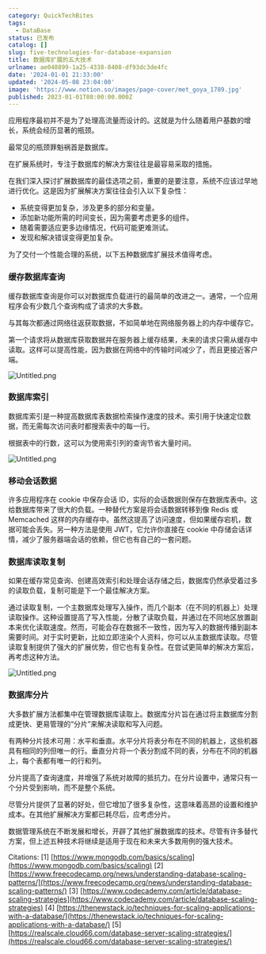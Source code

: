 ```yaml
---
category: QuickTechBites
tags:
  - DataBase
status: 已发布
catalog: []
slug: five-technologies-for-database-expansion
title: 数据库扩展的五大技术
urlname: ae048899-1a25-4338-8408-df93dc3de4fc
date: '2024-01-01 21:33:00'
updated: '2024-05-08 23:04:00'
image: 'https://www.notion.so/images/page-cover/met_goya_1789.jpg'
published: 2023-01-01T08:00:00.000Z
---
```


应用程序最初并不是为了处理高流量而设计的。这就是为什么随着用户基数的增长，系统会经历显著的瓶颈。


最常见的瓶颈罪魁祸首是数据库。


在扩展系统时，专注于数据库的解决方案往往是最容易采取的措施。


在我们深入探讨扩展数据库的最佳选项之前，重要的是要注意，系统不应该过早地进行优化。这是因为扩展解决方案往往会引入以下复杂性：

- 系统变得更加复杂，涉及更多的部分和变量。
- 添加新功能所需的时间变长，因为需要考虑更多的组件。
- 随着需要适应更多边缘情况，代码可能更难测试。
- 发现和解决错误变得更加复杂。

为了交付一个性能合理的系统，以下五种数据库扩展技术值得考虑。


### **缓存数据库查询**


缓存数据库查询是你可以对数据库负载进行的最简单的改进之一。通常，一个应用程序会有少数几个查询构成了请求的大多数。


与其每次都通过网络往返获取数据，不如简单地在网络服务器上的内存中缓存它。


第一个请求将从数据库获取数据并在服务器上缓存结果，未来的请求只需从缓存中读取。这样可以提高性能，因为数据在网络中的传输时间减少了，而且更接近客户端。


![Untitled.png](https://prod-files-secure.s3.us-west-2.amazonaws.com/5d24fe63-e567-4804-86f9-9fdc62e13082/90ccd300-8cb4-4392-a93f-76f7d0b7f352/Untitled.png?X-Amz-Algorithm=AWS4-HMAC-SHA256&X-Amz-Content-Sha256=UNSIGNED-PAYLOAD&X-Amz-Credential=ASIAZI2LB466U2MU5QUM%2F20250414%2Fus-west-2%2Fs3%2Faws4_request&X-Amz-Date=20250414T213507Z&X-Amz-Expires=3600&X-Amz-Security-Token=IQoJb3JpZ2luX2VjEJX%2F%2F%2F%2F%2F%2F%2F%2F%2F%2FwEaCXVzLXdlc3QtMiJHMEUCIQCGUqJIpc3oRVvhSJZKWcZ8JOlfUcN9EQYx5iCpsoFEwQIgCMr8k17F6%2FPy%2BlKuC5aDYuSTIRHIxnJeBVkijvq9FDQq%2FwMIHhAAGgw2Mzc0MjMxODM4MDUiDHrXO4fSA8gcU932IircA4f7HKa19pusYSlDqhPn79aY8nggjRSZ2NBAB%2F9Rb1QbWiHr%2BO%2FUt5hGg4pln4vy60ASSUhOmq%2ByNIsqqSu559l2KczXCAgxxyJGmociZLgVBfZTX08IVpPBLIhfd3%2FNba%2FPIG95yboHZo092N6rbT40pbP8mI4WRLDbc3yJT2rk1wZ6QnwRizvKA6279ji9ymgp1mmthDM6m5NJ9SKv%2BLrIODWuKhbBtuIBPr8oxGJn8JFm7MCNwx5rwBb2QuAA6Je8%2BgBHuUdnPsyOEZ%2Bgmbb2MvuDOMHmphjdhfg1%2FfGACwyq98auRpGnY4wqv4U%2FpwAeF2kaJmdP37XcXB1pkZiYZZE7b1ZUv%2BYeK%2Bp46e7SzuRofbyi9WpTnPt5oC%2BnetgpehGHnJ2ey6f5LBmSPosSBGkPjnDIgRFom26DcYwpdcxWY%2Bejb1zwBl%2Fkc4ntB45Cp57Pc2%2FLLpXGeX6XoPFZv7dZLQEWUN%2B9%2BCz6gknwkC3higarB4nJLBuDMnwEsZ5tZr01aOMY8YVa%2BgMzN6kizGfXu9Fa71cMwCOfiYKP6z6kkWXWeDdUI7QioJChjvezLA1qLQY9XGmj2E19mkx618xqk%2Blu8WzLfg8paZFq%2FYUXkUSrvRuZThYLMNjo9b8GOqUBBHcXpNJ0EFldz7ZRBkgtLsXYBpmZUzf2SLezddbq4eTBJY5kSmRcrtsbTruCDTivKspv4ww5fkpr2zae3bNuC8HaYcGSYzU0Eh9LEwXi6n8HwzZifcgHDp2peSQY%2Bu5XUECsMh6qYHiEKKHTI0rGc8cXJz5W%2FxBKdFDFqhNiTMv8CrMii6vUvMCSqKGxqzaEbYuUXAeDoo0333FmKuwkh6AdglzG&X-Amz-Signature=fb73b2922416214ed6c20058bf59dbc51c288ae5bbd6eccaa39811d22bc5661c&X-Amz-SignedHeaders=host&x-id=GetObject)


### **数据库索引**


数据库索引是一种提高数据库表数据检索操作速度的技术。索引用于快速定位数据，而无需每次访问表时都搜索表中的每一行。


根据表中的行数，这可以为使用索引列的查询节省大量时间。


![Untitled.png](https://prod-files-secure.s3.us-west-2.amazonaws.com/5d24fe63-e567-4804-86f9-9fdc62e13082/d4109739-24f9-4adf-abd6-8eec0d12f3c8/Untitled.png?X-Amz-Algorithm=AWS4-HMAC-SHA256&X-Amz-Content-Sha256=UNSIGNED-PAYLOAD&X-Amz-Credential=ASIAZI2LB466U2MU5QUM%2F20250414%2Fus-west-2%2Fs3%2Faws4_request&X-Amz-Date=20250414T213507Z&X-Amz-Expires=3600&X-Amz-Security-Token=IQoJb3JpZ2luX2VjEJX%2F%2F%2F%2F%2F%2F%2F%2F%2F%2FwEaCXVzLXdlc3QtMiJHMEUCIQCGUqJIpc3oRVvhSJZKWcZ8JOlfUcN9EQYx5iCpsoFEwQIgCMr8k17F6%2FPy%2BlKuC5aDYuSTIRHIxnJeBVkijvq9FDQq%2FwMIHhAAGgw2Mzc0MjMxODM4MDUiDHrXO4fSA8gcU932IircA4f7HKa19pusYSlDqhPn79aY8nggjRSZ2NBAB%2F9Rb1QbWiHr%2BO%2FUt5hGg4pln4vy60ASSUhOmq%2ByNIsqqSu559l2KczXCAgxxyJGmociZLgVBfZTX08IVpPBLIhfd3%2FNba%2FPIG95yboHZo092N6rbT40pbP8mI4WRLDbc3yJT2rk1wZ6QnwRizvKA6279ji9ymgp1mmthDM6m5NJ9SKv%2BLrIODWuKhbBtuIBPr8oxGJn8JFm7MCNwx5rwBb2QuAA6Je8%2BgBHuUdnPsyOEZ%2Bgmbb2MvuDOMHmphjdhfg1%2FfGACwyq98auRpGnY4wqv4U%2FpwAeF2kaJmdP37XcXB1pkZiYZZE7b1ZUv%2BYeK%2Bp46e7SzuRofbyi9WpTnPt5oC%2BnetgpehGHnJ2ey6f5LBmSPosSBGkPjnDIgRFom26DcYwpdcxWY%2Bejb1zwBl%2Fkc4ntB45Cp57Pc2%2FLLpXGeX6XoPFZv7dZLQEWUN%2B9%2BCz6gknwkC3higarB4nJLBuDMnwEsZ5tZr01aOMY8YVa%2BgMzN6kizGfXu9Fa71cMwCOfiYKP6z6kkWXWeDdUI7QioJChjvezLA1qLQY9XGmj2E19mkx618xqk%2Blu8WzLfg8paZFq%2FYUXkUSrvRuZThYLMNjo9b8GOqUBBHcXpNJ0EFldz7ZRBkgtLsXYBpmZUzf2SLezddbq4eTBJY5kSmRcrtsbTruCDTivKspv4ww5fkpr2zae3bNuC8HaYcGSYzU0Eh9LEwXi6n8HwzZifcgHDp2peSQY%2Bu5XUECsMh6qYHiEKKHTI0rGc8cXJz5W%2FxBKdFDFqhNiTMv8CrMii6vUvMCSqKGxqzaEbYuUXAeDoo0333FmKuwkh6AdglzG&X-Amz-Signature=eaefae79e42612b4ff15bdeaef650cc0ff4fc7c23f90400db8e8d61a79ece080&X-Amz-SignedHeaders=host&x-id=GetObject)


### **移动会话数据**


许多应用程序在 cookie 中保存会话 ID，实际的会话数据则保存在数据库表中。这给数据库带来了很大的负载。一种替代方案是将会话数据转移到像 Redis 或 Memcached 这样的内存缓存中。虽然这提高了访问速度，但如果缓存宕机，数据可能会丢失。另一种方法是使用 JWT，它允许你直接在 cookie 中存储会话详情，减少了服务器端会话的依赖，但它也有自己的一套问题。


### **数据库读取复制**


如果在缓存常见查询、创建高效索引和处理会话存储之后，数据库仍然承受着过多的读取负载，复制可能是下一个最佳解决方案。


通过读取复制，一个主数据库处理写入操作，而几个副本（在不同的机器上）处理读取操作。这种设置提高了写入性能，分散了读取负载，并通过在不同地区放置副本来优化读取速度。然而，可能会存在数据不一致性，因为写入的数据传播到副本需要时间。对于实时更新，比如立即渲染个人资料，你可以从主数据库读取。尽管读取复制提供了强大的扩展优势，但它也有复杂性。在尝试更简单的解决方案后，再考虑这种方法。


![Untitled.png](https://prod-files-secure.s3.us-west-2.amazonaws.com/5d24fe63-e567-4804-86f9-9fdc62e13082/24928cbe-8502-42c3-8c51-57b72171cc67/Untitled.png?X-Amz-Algorithm=AWS4-HMAC-SHA256&X-Amz-Content-Sha256=UNSIGNED-PAYLOAD&X-Amz-Credential=ASIAZI2LB466U2MU5QUM%2F20250414%2Fus-west-2%2Fs3%2Faws4_request&X-Amz-Date=20250414T213507Z&X-Amz-Expires=3600&X-Amz-Security-Token=IQoJb3JpZ2luX2VjEJX%2F%2F%2F%2F%2F%2F%2F%2F%2F%2FwEaCXVzLXdlc3QtMiJHMEUCIQCGUqJIpc3oRVvhSJZKWcZ8JOlfUcN9EQYx5iCpsoFEwQIgCMr8k17F6%2FPy%2BlKuC5aDYuSTIRHIxnJeBVkijvq9FDQq%2FwMIHhAAGgw2Mzc0MjMxODM4MDUiDHrXO4fSA8gcU932IircA4f7HKa19pusYSlDqhPn79aY8nggjRSZ2NBAB%2F9Rb1QbWiHr%2BO%2FUt5hGg4pln4vy60ASSUhOmq%2ByNIsqqSu559l2KczXCAgxxyJGmociZLgVBfZTX08IVpPBLIhfd3%2FNba%2FPIG95yboHZo092N6rbT40pbP8mI4WRLDbc3yJT2rk1wZ6QnwRizvKA6279ji9ymgp1mmthDM6m5NJ9SKv%2BLrIODWuKhbBtuIBPr8oxGJn8JFm7MCNwx5rwBb2QuAA6Je8%2BgBHuUdnPsyOEZ%2Bgmbb2MvuDOMHmphjdhfg1%2FfGACwyq98auRpGnY4wqv4U%2FpwAeF2kaJmdP37XcXB1pkZiYZZE7b1ZUv%2BYeK%2Bp46e7SzuRofbyi9WpTnPt5oC%2BnetgpehGHnJ2ey6f5LBmSPosSBGkPjnDIgRFom26DcYwpdcxWY%2Bejb1zwBl%2Fkc4ntB45Cp57Pc2%2FLLpXGeX6XoPFZv7dZLQEWUN%2B9%2BCz6gknwkC3higarB4nJLBuDMnwEsZ5tZr01aOMY8YVa%2BgMzN6kizGfXu9Fa71cMwCOfiYKP6z6kkWXWeDdUI7QioJChjvezLA1qLQY9XGmj2E19mkx618xqk%2Blu8WzLfg8paZFq%2FYUXkUSrvRuZThYLMNjo9b8GOqUBBHcXpNJ0EFldz7ZRBkgtLsXYBpmZUzf2SLezddbq4eTBJY5kSmRcrtsbTruCDTivKspv4ww5fkpr2zae3bNuC8HaYcGSYzU0Eh9LEwXi6n8HwzZifcgHDp2peSQY%2Bu5XUECsMh6qYHiEKKHTI0rGc8cXJz5W%2FxBKdFDFqhNiTMv8CrMii6vUvMCSqKGxqzaEbYuUXAeDoo0333FmKuwkh6AdglzG&X-Amz-Signature=296bd6027a44c13fb3d4f19d572336b839d5558bc52e412dc9bc51d91eb4a248&X-Amz-SignedHeaders=host&x-id=GetObject)


### **数据库分片**


大多数扩展方法都集中在管理数据库读取上。数据库分片旨在通过将主数据库分割成更快、更易管理的“分片”来解决读取和写入问题。


有两种分片技术可用：水平和垂直。水平分片将表分布在不同的机器上，这些机器具有相同的列但唯一的行。垂直分片将一个表分割成不同的表，分布在不同的机器上，每个表都有唯一的行和列。


分片提高了查询速度，并增强了系统对故障的抵抗力。在分片设置中，通常只有一个分片受到影响，而不是整个系统。


尽管分片提供了显著的好处，但它增加了很多复杂性，这意味着高昂的设置和维护成本。在其他扩展解决方案都已耗尽后，应考虑分片。


数据管理系统在不断发展和增长，开辟了其他扩展数据库的技术。尽管有许多替代方案，但上述五种技术将继续是适用于现在和未来大多数用例的强大技术。


Citations:
[1] [https://www.mongodb.com/basics/scaling](https://www.mongodb.com/basics/scaling)
[2] [https://www.freecodecamp.org/news/understanding-database-scaling-patterns/](https://www.freecodecamp.org/news/understanding-database-scaling-patterns/)
[3] [https://www.codecademy.com/article/database-scaling-strategies](https://www.codecademy.com/article/database-scaling-strategies)
[4] [https://thenewstack.io/techniques-for-scaling-applications-with-a-database/](https://thenewstack.io/techniques-for-scaling-applications-with-a-database/)
[5] [https://realscale.cloud66.com/database-server-scaling-strategies/](https://realscale.cloud66.com/database-server-scaling-strategies/)

